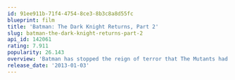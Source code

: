 ```yaml
---
id: 91ee911b-71f4-4754-8ce3-8b3c8a8d55fc
blueprint: film
title: 'Batman: The Dark Knight Returns, Part 2'
slug: batman-the-dark-knight-returns-part-2
api_id: 142061
rating: 7.911
popularity: 26.143
overview: 'Batman has stopped the reign of terror that The Mutants had cast upon his city.  Now an old foe wants a reunion and the government wants The Man of Steel to put a stop to Batman.'
release_date: '2013-01-03'
---
```

